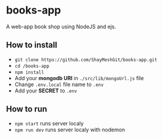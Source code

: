 # books-app
A web-app book shop using NodeJS and ejs.

## How to install

- ```git clone https://github.com/ShayMeshGit/books-app.git```
- ```cd /books-app```
- ```npm install```
- Add your **mongodb URI**  in ```./src/lib/mongoUrl.js``` file
- Change ```.env.local``` file name to ```.env``` 
- Add your **SECRET** to ```.env```

## How to run
- ```npm start``` runs server localy
- ```npm run dev``` runs server localy with nodemon
